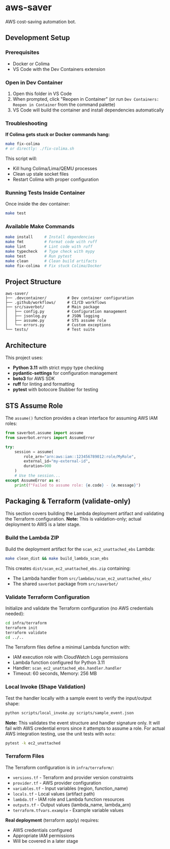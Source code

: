 # aws-saver

AWS cost-saving automation bot.

## Development Setup

### Prerequisites

- Docker or Colima
- VS Code with the Dev Containers extension

### Open in Dev Container

1. Open this folder in VS Code
2. When prompted, click "Reopen in Container" (or run `Dev Containers: Reopen in Container` from the command palette)
3. VS Code will build the container and install dependencies automatically

### Troubleshooting

**If Colima gets stuck or Docker commands hang:**

```bash
make fix-colima
# or directly: ./fix-colima.sh
```

This script will:
- Kill hung Colima/Lima/QEMU processes
- Clean up stale socket files
- Restart Colima with proper configuration

### Running Tests Inside Container

Once inside the dev container:

```bash
make test
```

### Available Make Commands

```bash
make install     # Install dependencies
make fmt         # Format code with ruff
make lint        # Lint code with ruff
make typecheck   # Type check with mypy
make test        # Run pytest
make clean       # Clean build artifacts
make fix-colima  # Fix stuck Colima/Docker
```

## Project Structure

```
aws-saver/
├── .devcontainer/         # Dev container configuration
├── .github/workflows/     # CI/CD workflows
├── src/saverbot/          # Main package
│   ├── config.py          # Configuration management
│   ├── jsonlog.py         # JSON logging
│   ├── assume.py          # STS assume role
│   └── errors.py          # Custom exceptions
└── tests/                 # Test suite
```

## Architecture

This project uses:
- **Python 3.11** with strict mypy type checking
- **pydantic-settings** for configuration management
- **boto3** for AWS SDK
- **ruff** for linting and formatting
- **pytest** with botocore Stubber for testing

## STS Assume Role

The `assume()` function provides a clean interface for assuming AWS IAM roles:

```python
from saverbot.assume import assume
from saverbot.errors import AssumeError

try:
    session = assume(
        role_arn="arn:aws:iam::123456789012:role/MyRole",
        external_id="my-external-id",
        duration=900
    )
    # Use the session...
except AssumeError as e:
    print(f"Failed to assume role: {e.code} - {e.message}")
```

## Packaging & Terraform (validate-only)

This section covers building the Lambda deployment artifact and validating the Terraform configuration. **Note:** This is validation-only; actual deployment to AWS is a later stage.

### Build the Lambda ZIP

Build the deployment artifact for the `scan_ec2_unattached_ebs` Lambda:

```bash
make clean_dist && make build_lambda_scan_ebs
```

This creates `dist/scan_ec2_unattached_ebs.zip` containing:
- The Lambda handler from `src/lambdas/scan_ec2_unattached_ebs/`
- The shared `saverbot` package from `src/saverbot/`

### Validate Terraform Configuration

Initialize and validate the Terraform configuration (no AWS credentials needed):

```bash
cd infra/terraform
terraform init
terraform validate
cd ../..
```

The Terraform files define a minimal Lambda function with:
- IAM execution role with CloudWatch Logs permissions
- Lambda function configured for Python 3.11
- Handler: `scan_ec2_unattached_ebs.handler.handler`
- Timeout: 60 seconds, Memory: 256 MB

### Local Invoke (Shape Validation)

Test the handler locally with a sample event to verify the input/output shape:

```bash
python scripts/local_invoke.py scripts/sample_event.json
```

**Note:** This validates the event structure and handler signature only. It will fail with AWS credential errors since it attempts to assume a role. For actual AWS integration testing, use the unit tests with `moto`:

```bash
pytest -k ec2_unattached
```

### Terraform Files

The Terraform configuration is in `infra/terraform/`:
- `versions.tf` - Terraform and provider version constraints
- `provider.tf` - AWS provider configuration
- `variables.tf` - Input variables (region, function_name)
- `locals.tf` - Local values (artifact path)
- `lambda.tf` - IAM role and Lambda function resources
- `outputs.tf` - Output values (lambda_name, lambda_arn)
- `terraform.tfvars.example` - Example variable values

**Real deployment** (terraform apply) requires:
- AWS credentials configured
- Appropriate IAM permissions
- Will be covered in a later stage
